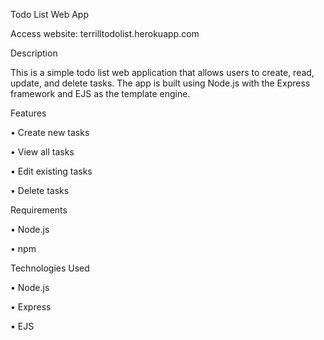 Todo List Web App

Access website: terrilltodolist.herokuapp.com 





Description


This is a simple todo list web application that allows users to create, read, update, and delete tasks. The app is built using Node.js with the Express framework and EJS as the template engine.







Features


• Create new tasks

• View all tasks

• Edit existing tasks

• Delete tasks







Requirements

• Node.js

• npm




Technologies Used


• Node.js

• Express

• EJS
